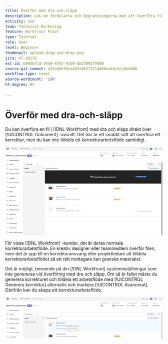 ```yaml
---
title: Överför med dra-och-släpp
description: Läs om fördelarna och begränsningarna med att överföra filer till [!DNL  Workfront] genom att dra och släppa.
activity: use
team: Technical Marketing
feature: Workfront Proof
type: Tutorial
role: User
level: Beginner
thumbnail: upload-drag-and-drop.png
jira: KT-10178
exl-id: b092b7cd-34e0-4fb5-9c69-db5709279460
source-git-commit: a25a49e59ca483246271214886ea4dc9c10e8d66
workflow-type: tm+mt
source-wordcount: '198'
ht-degree: 0%

---
```


# Överför med dra-och-släpp

Du kan överföra en fil i [!DNL Workfront] med dra och släpp direkt över [!UICONTROL Dokument] -avsnitt. Det här är ett snabbt sätt att överföra ett korrektur, men du kan inte tilldela ett korrekturarbetsflöde samtidigt.

![En bild av [!UICONTROL Dokument] område i en [!DNL  Workfront] med markören över dokumentlistan och [!UICONTROL Dra och släpp dokument här] meddelande synligt.](assets/drag-and-drop-1.png)

För vissa [!DNL Workfront] -kunder, det är deras normala korrekturarbetsflöde. En kreativ designer eller teammedlem överför filen, men det är upp till en korrekturansvarig eller projektledare att tilldela korrekturarbetsflödet så att rätt mottagare kan granska materialet.

Det är möjligt, beroende på din [!DNL Workfront] systeminställningar som inte genereras vid överföring med dra och släpp. Om så är fallet måste du generera korrekturet och tilldela ett arbetsflöde med [!UICONTROL Generera korrektur] alternativ och markera [!UICONTROL Avancerat]. Därifrån kan du skapa ett korrekturarbetsflöde.

![En bild av [!UICONTROL Dokument] område i en [!DNL  Workfront] projekt med [!UICONTROL Generera korrektur] markerad.](assets/drag-and-drop-2.png)
